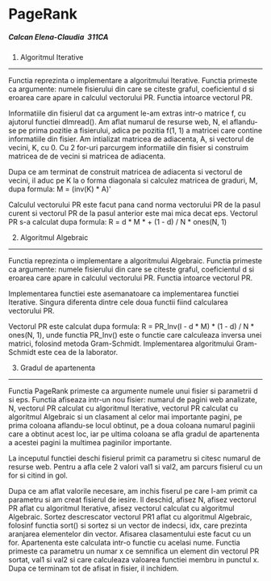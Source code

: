 # PageRank

##### Calcan Elena-Claudia&nbsp; 311CA

1. Algoritmul Iterative
------------------------------------------------------------------------------

Functia reprezinta o implementare a algoritmului Iterative. Functia primeste
ca argumente: numele fisierului din care se citeste graful, coeficientul d si
eroarea care apare in calculul vectorului PR. Functia intoarce vectorul PR.

Informatiile din fisierul dat ca argument le-am extras intr-o matrice f, cu
ajutorul functiei dlmread(). Am aflat numarul de resurse web, N, el aflandu-se
pe prima pozitie a fisierului, adica pe pozitia f(1, 1) a matricei care contine
informatiile din fisier. Am intializat matricea de adiacenta, A, si vectorul de
vecini, K, cu 0. Cu 2 for-uri parcurgem informatiile din fisier si construim
matricea de de vecini si matricea de adiacenta.

Dupa ce am terminat de construit matricea de adiacenta si vectorul de vecini,
il aduc pe K la o forma diagonala si calculez matricea de graduri, M, dupa
formula:
			M = (inv(K) * A)'

Calculul vectorului PR este facut pana cand norma vectorului PR de la pasul
curent si vectorul PR de la pasul anterior este mai mica decat eps.
Vectorul PR s-a calculat dupa formula:
			R = d * M * + (1 - d) / N * ones(N, 1)



2. Algoritmul Algebraic
------------------------------------------------------------------------------

Functia reprezinta o implementare a algoritmului Algebraic. Functia primeste
ca argumente: numele fisierului din care se citeste graful, coeficientul d si
eroarea care apare in calculul vectorului PR. Functia intoarce vectorul PR.

Implementarea functiei este asemanatoare ca implementarea functiei Iterative.
Singura diferenta dintre cele doua functii fiind calcularea vectorului PR.

Vectorul PR este calculat dupa formula:
			R = PR_Inv(I - d * M) * (1 - d) / N * ones(N, 1), unde functia 
PR_Inv() este o functie care calculeaza inversa unei matrici, folosind metoda
Gram-Schmidt. Implementarea algoritmului Gram-Schmidt este cea de la 
laborator.



3. Gradul de apartenenta
------------------------------------------------------------------------------

Functia PageRank primeste ca argumente numele unui fisier si parametrii d si
eps. Functia afiseaza intr-un nou fisier: numarul de pagini web analizate, N,
vectorul PR calculat cu algoritmul Iterative, vectorul PR calculat cu
algoritmul Algebraic si un clasament al celor mai importante pagini, pe prima 
coloana aflandu-se locul obtinut, pe a doua coloana numarul paginii care a 
obtinut acest loc, iar pe ultima coloana se afla gradul de apartenenta a 
acestei pagini la multimea paginilor importante.

La inceputul functiei deschi fisierul primit ca parametru si citesc numarul de 
resurse web. Pentru a afla cele 2 valori val1 si val2, am parcurs fisierul cu
un for si citind in gol. 

Dupa ce am aflat valorile necesare, am inchis fiserul pe care l-am primit ca
parametru si am creat fisierul de iesire. Il deschid, afisez N, afisez vectorul
PR aflat cu algoritmul Iterative, afisez vectorul calculat cu algoritmul
Algebraic. Sortez descrescator vectorul PR1 aflat cu algoritmul Algebraic, 
folosinf functia sort() si sortez si un vector de indecsi, idx, care prezinta
aranjarea elementelor din vector.
Afisarea clasamentului este facut cu un for. Apartenenta este calculata intr-o
functie cu acelasi nume. Functia primeste ca parametru un numar x ce semnifica
un element din vectorul PR sortat, val1 si val2 si care calculeaza valoarea
functiei membru in punctul x.
Dupa ce terminam tot de afisat in fisier, il inchidem.
